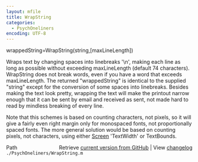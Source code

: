 ```yaml
---
layout: mfile
title: WrapString
categories:
  - PsychOneliners
encoding: UTF-8
---
```


wrappedString=WrapString(string,[maxLineLength])

Wraps text by changing spaces into linebreaks '\\n', making each line as
long as possible without exceeding maxLineLength (default 74
characters). WrapString does not break words, even if you have a word
that exceeds maxLineLength. The returned "wrappedString" is identical to
the supplied "string" except for the conversion of some spaces into
linebreaks. Besides making the text look pretty, wrapping the text will
make the printout narrow enough that it can be sent by email and
received as sent, not made hard to read by mindless breaking of every
line.

Note that this schemes is based on counting characters, not pixels, so
it will give a fairly even right margin only for monospaced fonts, not
proportionally spaced fonts. The more general solution would be based on
counting pixels, not characters, using either [Screen](/docs/Screen) 'TextWidth' or
TextBounds.


<div class="code_header" style="text-align:right;">
  <span style="float:left;">Path&nbsp;&nbsp;</span> <span class="counter">Retrieve <a href=
  "https://raw.github.com/Psychtoolbox-3/Psychtoolbox-3/beta/./PsychOneliners/WrapString.m">current version from GitHub</a> | View <a href=
  "https://github.com/Psychtoolbox-3/Psychtoolbox-3/commits/beta/./PsychOneliners/WrapString.m">changelog</a></span>
</div>
<div class="code">
  <code>./PsychOneliners/WrapString.m</code>
</div>
